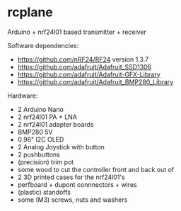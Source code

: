 # rcplane
Arduino + nrf24l01 based transmitter + receiver

Software dependencies:
* https://github.com/nRF24/RF24 version 1.3.7
* https://github.com/adafruit/Adafruit_SSD1306
* https://github.com/adafruit/Adafruit-GFX-Library
* https://github.com/adafruit/Adafruit_BMP280_Library

Hardware:
* 2 Arduino Nano
* 2 nrf24l01 PA + LNA
* 2 nrf24l01 adapter boards
* BMP280 5V
* 0.96" I2C OLED
* 2 Analog Joystick with button
* 2 pushbuttons
* (precision) trim pot
* some wood to cut the controller front and back out of
* 2 3D printed cases for the nrf24l01's
* perfboard + dupont connnectors + wires
* (plastic) standoffs
* some (M3) screws, nuts and washers

